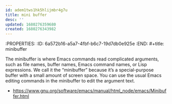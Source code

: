 ```yaml
---
id: adem1tws1hk5hlijmbr4g7u
title: mini buffer
desc: ''
updated: 1680276359680
created: 1680276343982
---
```


:PROPERTIES:
:ID:       6a572b16-a5a7-4fbf-b6c7-19d7db0e925e
:END:
#+title: minibuffer

The minibuffer is where Emacs commands read complicated arguments, such as file
names, buffer names, Emacs command names, or Lisp expressions. We call it the
“minibuffer” because it’s a special-purpose buffer with a small amount of
screen space. You can use the usual Emacs editing commands in the minibuffer to
edit the argument text.

- https://www.gnu.org/software/emacs/manual/html_node/emacs/Minibuffer.html